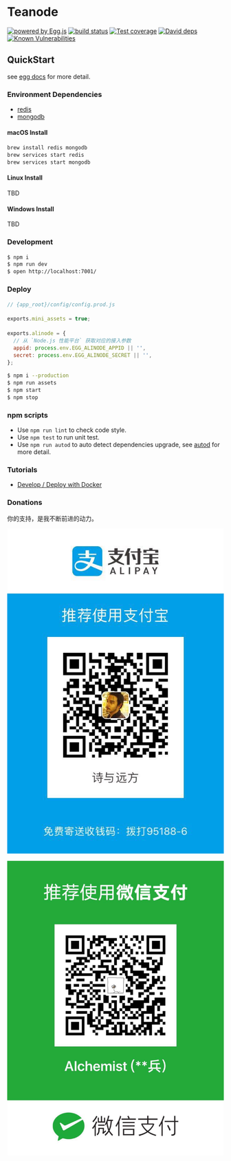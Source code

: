 # Teanode

[![powered by Egg.js][egg-image]][egg]
[![build status][travis-image]][travis-url]
[![Test coverage][codecov-image]][codecov-url]
[![David deps][david-image]][david-url]
[![Known Vulnerabilities][snyk-image]][snyk-url]

[egg-image]: https://img.shields.io/badge/Powered%20By-Egg.js-ff69b4.svg?style=flat-square
[travis-image]: https://img.shields.io/travis/cnodejs/egg-cnode.svg?style=flat-square
[travis-url]: https://travis-ci.org/cnodejs/egg-cnode
[codecov-image]: https://img.shields.io/codecov/c/github/cnodejs/egg-cnode.svg?style=flat-square
[codecov-url]: https://codecov.io/gh/cnodejs/egg-cnode
[david-image]: https://img.shields.io/david/cnodejs/egg-cnode.svg?style=flat-square
[david-url]: https://david-dm.org/cnodejs/egg-cnode
[snyk-image]: https://snyk.io/test/github/cnodejs/egg-cnode/badge.svg?style=flat-square
[snyk-url]: https://snyk.io/test/github/cnodejs/egg-cnode

## QuickStart

<!-- add docs here for user -->

see [egg docs][egg] for more detail.

### Environment Dependencies

- [redis](https://redis.io/)
- [mongodb](https://www.mongodb.com/)

#### macOS Install

```bash
brew install redis mongodb
brew services start redis
brew services start mongodb
```

#### Linux Install

TBD

#### Windows Install

TBD

### Development

```bash
$ npm i
$ npm run dev
$ open http://localhost:7001/
```

### Deploy

```js 
// {app_root}/config/config.prod.js

exports.mini_assets = true;

exports.alinode = {
  // 从 `Node.js 性能平台` 获取对应的接入参数
  appid: process.env.EGG_ALINODE_APPID || '',
  secret: process.env.EGG_ALINODE_SECRET || '',
};
```

```bash
$ npm i --production
$ npm run assets
$ npm start
$ npm stop
```

### npm scripts

- Use `npm run lint` to check code style.
- Use `npm test` to run unit test.
- Use `npm run autod` to auto detect dependencies upgrade, see [autod](https://www.npmjs.com/package/autod) for more detail.

### Tutorials

- [Develop / Deploy with Docker](tutorials/Docker.md)

[egg]: https://eggjs.org

### Donations
你的支持，是我不断前进的动力。

![支付宝二维码](https://raw.githubusercontent.com/lisniuse/teanode/master/donations/alipay.jpg)

![微信二维码](https://raw.githubusercontent.com/lisniuse/teanode/master/donations/weixin.jpg)